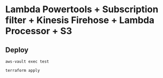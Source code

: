 # Lambda Powertools + Subscription filter + Kinesis Firehose + Lambda Processor + S3

## Deploy
```
aws-vault exec test
```

```
terraform apply
```